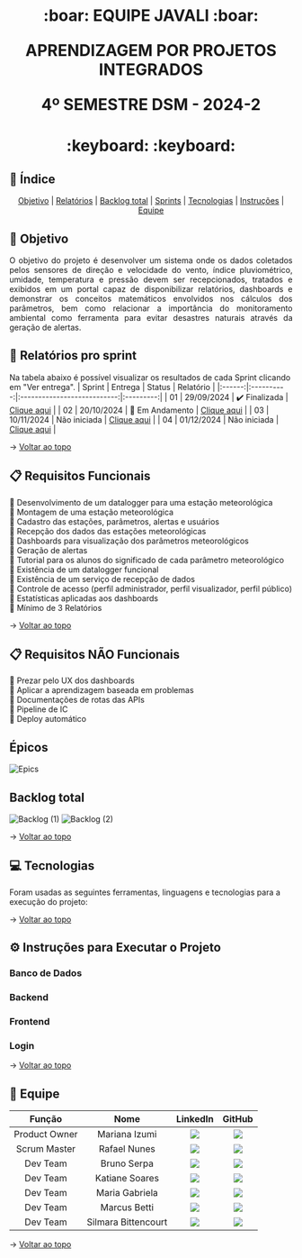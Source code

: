 <span id="topo">
<h1 align='center'>
:boar: EQUIPE JAVALI :boar:

APRENDIZAGEM POR PROJETOS INTEGRADOS

4º SEMESTRE DSM - 2024-2
</h1>

<h1 align='center'> :keyboard:  :keyboard: </h1>

## :mag_right: Índice
<p align='center'>
    <a href="#objetivo">Objetivo</a> | 
    <a href="#relatorios">Relatórios</a> |
    <a href="#backlog">Backlog total</a> |
    <a href="#sprints">Sprints</a> |
    <a href="#tecnologias">Tecnologias</a> | 
    <a href="#instrucoes">Instruções</a> | 
    <a href="#equipe">Equipe</a> 
</p>

<span id='objetivo'>

## :dart: Objetivo
<p align='justify'>
    O objetivo do projeto é desenvolver um sistema onde os dados coletados pelos sensores de direção e velocidade do vento, índice pluviométrico, umidade, temperatura e pressão devem ser recepcionados, tratados e exibidos em um portal capaz de disponibilizar relatórios, dashboards e demonstrar os conceitos matemáticos envolvidos nos cálculos dos parâmetros, bem como relacionar a importância do monitoramento ambiental como ferramenta para evitar desastres naturais através da geração de alertas.
</p>

<span id='relatorios'>

## :pushpin: Relatórios pro sprint
Na tabela abaixo é possível visualizar os resultados de cada Sprint clicando em "Ver entrega". 
| Sprint |  Entrega   |            Status           | Relatório |
|:------:|:----------:|:---------------------------:|:---------:|
| 01     | 29/09/2024 | ✔️ Finalizada | [Clique aqui](https://github.com/equipe-javali/API_4/tree/sprint1) |
| 02     | 20/10/2024 | :construction: Em Andamento | [Clique aqui](https://github.com/equipe-javali/API_4/tree/sprint2) |
| 03     | 10/11/2024 | Não iniciada | [Clique aqui](https://github.com/equipe-javali/API_4/tree/sprint3) |
| 04     | 01/12/2024 | Não iniciada | [Clique aqui](https://github.com/equipe-javali/API_4/tree/sprint4) |

→ [Voltar ao topo](#topo)

<span id='backlog'>

## :clipboard: Requisitos Funcionais
:pushpin: Desenvolvimento de um datalogger para uma estação meteorológica   
:pushpin: Montagem de uma estação meteorológica     
:pushpin: Cadastro das estações, parâmetros, alertas e usuários     
:pushpin: Recepção dos dados das estações meteorológicas    
:pushpin: Dashboards para visualização dos parâmetros meteorológicos    
:pushpin: Geração de alertas    
:pushpin: Tutorial para os alunos do significado de cada parâmetro meteorológico    
:pushpin: Existência de um datalogger funcional     
:pushpin: Existência de um serviço de recepção de dados     
:pushpin: Controle de acesso (perfil administrador, perfil visualizador, perfil público)    
:pushpin: Estatísticas aplicadas aos dashboards     
:pushpin: Mínimo de 3 Relatórios    

→ [Voltar ao topo](#topo)

## :clipboard: Requisitos NÃO Funcionais
:pushpin: Prezar pelo UX dos dashboards     
:pushpin: Aplicar a aprendizagem baseada em problemas  
:pushpin: Documentações de rotas das APIs   
:pushpin: Pipeline de IC    
:pushpin: Deploy automático     

##  Épicos

![Epics](https://github.com/user-attachments/assets/782d2656-6c56-4e8f-ba07-746c86d5b3f1)


## Backlog total

![Backlog (1)](https://github.com/user-attachments/assets/d7674e42-b66d-4d9f-a300-f99b4cc3d77d)
![Backlog (2)](https://github.com/user-attachments/assets/2a496729-353a-47b0-bb0d-6b657bc273c7)

→ [Voltar ao topo](#topo)



<span id='tecnologias'>

## 💻 Tecnologias
Foram usadas as seguintes ferramentas, linguagens e tecnologias para a execução do projeto:
<!-- - [Figma](https://www.figma.com): Prototipagem
- [Git](https://git-scm.com): Versionamento
- [GitHub](https://github.com/): Armazenamento de código e documentação
- [TypeScript](https://www.w3schools.com/js/default.asp): Linguagem de programação do frontend
- [Java](https://java.com): Linguagem de programação do backend
- [Jira](https://www.atlassian.com/software/jira): Organização de tarefas
- [PostgreSQL](https://www.postgresql.org/): Banco de dados
- [Supabase](https://supabase.com/): Banco de dados PostgreSQL on-line
- [React](https://pt-br.reactjs.org/): Framework do frontend
- [Spring](https://spring.io/): Framework do backend -->

→ [Voltar ao topo](#topo)  
<span id="instrucoes">

## :gear: Instruções para Executar o Projeto

### Banco de Dados

<!-- 1. Instalar o PostgreSQL: [Download PostgreSQL](https://www.postgresql.org/download/)
   (Selecionar as Command line tools nas opções de instalação)
2. Criar um banco de dados vazio: `create database ctrlA_BD;`
3. Copiar o arquivo ctrlA_BD.sql na raiz do repositório do Banco de Dados: [Repositório do Banco de Dados](https://github.com/equipe-javali/API_3_BD)
4. Executar esse arquivo para criar as tabelas e alimentar o banco de dados com o comando: `psql -h localhost -p 5432 -d ctrlA_BD -U postgres -f ctrlA_BD.sql`
5. Inserir a sua senha do Postgres -->

### Backend 

<!-- 1. Instalar Java: [Download Java](https://www.java.com/download/ie_manual.jsp)
2. Clonar o repositório do backend: `git clone https://github.com/equipe-javali/API_3_BACK`
3. Editar o arquivo application.properties na pasta `API_3_BACK\CtrlA\src\main\resources` com sua senha do Postgres (alterar a porta e o usuário, se necessário)
4. Executar o backend usando um IDE como Eclipse ou Intellij (Maven). -->

### Frontend

<!-- 1. Clonar o repositório do frontend: `git clone https://github.com/equipe-javali/API_3_FRONT`
2. Acessar a pasta `API_3_FRONT\ctrl-a` e executar os comandos: `npm install` e `npm start` -->

### Login

<!-- Para fazer login no sistema, use os seguintes dados:
- email: joane@email.com
- senha: melancia -->


→ [Voltar ao topo](#topo)  
<span id="equipe">

## :busts_in_silhouette: Equipe
|     Função    |         Nome        |                                                                                                    LinkedIn                                                                                                                             |                                                                                    GitHub                                                                                    |
| :-----------: | :-----------------: | :-------------------------------------------------------------------------------------------------------------------------------------------------------------------------------------------------------------------------------------: | :--------------------------------------------------------------------------------------------------------------------------------------------------------------------------: |
| Product Owner | Mariana Izumi       | <a href="https://www.linkedin.com/in/mariana-izumi-developer" target="_blank"> <img src="https://img.shields.io/badge/-LinkedIn-%230077B5?style=for-the-badge&logo=linkedin&logoColor=white" target="_blank">                           | <a href="https://github.com/MariMiks/" target="_blank"><img src="https://img.shields.io/badge/GitHub-100000?style=for-the-badge&logo=github&logoColor=white"></a>            |
| Scrum Master  | Rafael Nunes        | <a href="https://www.linkedin.com/in/rafael-nunes-silva" target="_blank"> <img src="https://img.shields.io/badge/-LinkedIn-%230077B5?style=for-the-badge&logo=linkedin&logoColor=white" target="_blank">                                | <a href="https://github.com/Rafael-Nunes-Silva" target="_blank"><img src="https://img.shields.io/badge/GitHub-100000?style=for-the-badge&logo=github&logoColor=white"></a>   |
| Dev Team      | Bruno Serpa         | <a href="https://www.linkedin.com/in/brunoserpa" target="_blank"> <img src="https://img.shields.io/badge/-LinkedIn-%230077B5?style=for-the-badge&logo=linkedin&logoColor=white" target="_blank">                                        | <a href="https://github.com/BrunoSerpa" target="_blank"><img src="https://img.shields.io/badge/GitHub-100000?style=for-the-badge&logo=github&logoColor=white"></a>           |
| Dev Team      | Katiane Soares      | <a href="https://www.linkedin.com/in/katiane-soares-4b8193245/" target="_blank"> <img src="https://img.shields.io/badge/-LinkedIn-%230077B5?style=for-the-badge&logo=linkedin&logoColor=white" target="_blank">                         | <a href="https://github.com/Katianefatec" target="_blank"><img src="https://img.shields.io/badge/GitHub-100000?style=for-the-badge&logo=github&logoColor=white"></a>         |
| Dev Team      | Maria Gabriela      | <a href="https://www.linkedin.com/in/gabrieia-mello-3819a9270/" target="_blank"> <img src="https://img.shields.io/badge/-LinkedIn-%230077B5?style=for-the-badge&logo=linkedin&logoColor=white" target="_blank">                         | <a href="https://github.com/MariaGabrielaMello" target="_blank"><img src="https://img.shields.io/badge/GitHub-100000?style=for-the-badge&logo=github&logoColor=white"></a>   |
| Dev Team      | Marcus Betti        | <a href="https://www.linkedin.com/in/marcus-betti-715b6614a/" target="_blank"> <img src="https://img.shields.io/badge/-LinkedIn-%230077B5?style=for-the-badge&logo=linkedin&logoColor=white" target="_blank">                           | <a href="https://github.com/marcusvbe"><img src="https://img.shields.io/badge/GitHub-100000?style=for-the-badge&logo=github&logoColor=white"></a>                            |
| Dev Team      | Silmara Bittencourt | <a href="https://www.linkedin.com/in/silmara-in%C3%AAs-bittencourt-da-costa-243478214/" target="_blank"> <img src="https://img.shields.io/badge/-LinkedIn-%230077B5?style=for-the-badge&logo=linkedin&logoColor=white" target="_blank"> | <a href="https://github.com/SBittencourt"><img src="https://img.shields.io/badge/GitHub-100000?style=for-the-badge&logo=github&logoColor=white"></a>                         |

→ [Voltar ao topo](#topo)
